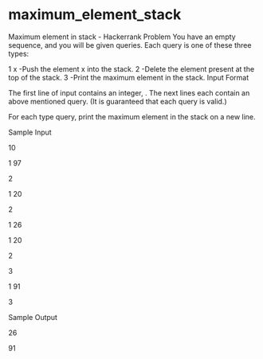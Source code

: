 # maximum_element_stack
Maximum element in stack - Hackerrank Problem
You have an empty sequence, and you will be given  queries. Each query is one of these three types:

1 x  -Push the element x into the stack.
2    -Delete the element present at the top of the stack.
3    -Print the maximum element in the stack.
Input Format

The first line of input contains an integer, . The next  lines each contain an above mentioned query. (It is guaranteed that each query is valid.)

For each type  query, print the maximum element in the stack on a new line.

Sample Input

10

1 97

2

1 20

2

1 26

1 20

2

3

1 91

3

Sample Output

26

91
